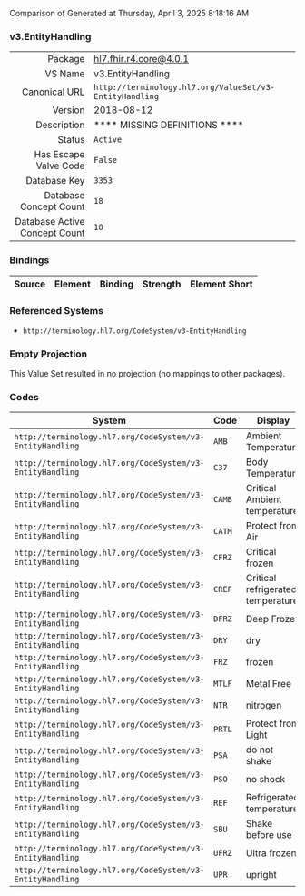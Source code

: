Comparison of 
Generated at Thursday, April 3, 2025 8:18:16 AM

### v3.EntityHandling

|      |     |
| ---: | --- |
| Package | hl7.fhir.r4.core@4.0.1 |
| VS Name | v3.EntityHandling |
| Canonical URL | `http://terminology.hl7.org/ValueSet/v3-EntityHandling` |
| Version | 2018-08-12 |
| Description | **** MISSING DEFINITIONS **** |
| Status | `Active` |
| Has Escape Valve Code | `False` |
| Database Key | `3353` |
| Database Concept Count | `18` |
| Database Active Concept Count | `18` |
### Bindings

| Source | Element | Binding | Strength | Element Short |
| ------ | ------- | ------- | -------- | ------------- |

### Referenced Systems

* `http://terminology.hl7.org/CodeSystem/v3-EntityHandling`
### Empty Projection

This Value Set resulted in no projection (no mappings to other packages).

### Codes

| System | Code | Display |
| ------ | ---- | ------- |
| `http://terminology.hl7.org/CodeSystem/v3-EntityHandling` | `AMB` | Ambient Temperature |
| `http://terminology.hl7.org/CodeSystem/v3-EntityHandling` | `C37` | Body Temperature |
| `http://terminology.hl7.org/CodeSystem/v3-EntityHandling` | `CAMB` | Critical Ambient temperature |
| `http://terminology.hl7.org/CodeSystem/v3-EntityHandling` | `CATM` | Protect from Air |
| `http://terminology.hl7.org/CodeSystem/v3-EntityHandling` | `CFRZ` | Critical frozen |
| `http://terminology.hl7.org/CodeSystem/v3-EntityHandling` | `CREF` | Critical refrigerated temperature |
| `http://terminology.hl7.org/CodeSystem/v3-EntityHandling` | `DFRZ` | Deep Frozen |
| `http://terminology.hl7.org/CodeSystem/v3-EntityHandling` | `DRY` | dry |
| `http://terminology.hl7.org/CodeSystem/v3-EntityHandling` | `FRZ` | frozen |
| `http://terminology.hl7.org/CodeSystem/v3-EntityHandling` | `MTLF` | Metal Free |
| `http://terminology.hl7.org/CodeSystem/v3-EntityHandling` | `NTR` | nitrogen |
| `http://terminology.hl7.org/CodeSystem/v3-EntityHandling` | `PRTL` | Protect from Light |
| `http://terminology.hl7.org/CodeSystem/v3-EntityHandling` | `PSA` | do not shake |
| `http://terminology.hl7.org/CodeSystem/v3-EntityHandling` | `PSO` | no shock |
| `http://terminology.hl7.org/CodeSystem/v3-EntityHandling` | `REF` | Refrigerated temperature |
| `http://terminology.hl7.org/CodeSystem/v3-EntityHandling` | `SBU` | Shake before use |
| `http://terminology.hl7.org/CodeSystem/v3-EntityHandling` | `UFRZ` | Ultra frozen |
| `http://terminology.hl7.org/CodeSystem/v3-EntityHandling` | `UPR` | upright |
